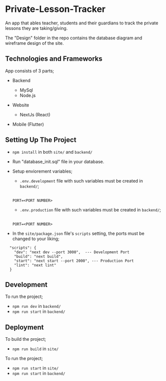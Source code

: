# Private-Lesson-Tracker
An app that ables teacher, students and their guardians to track the private lessons they are taking/giving.

The "Design" folder in the repo contains the database diagram and wireframe design of the site.

## Technologies and Frameworks

App consists of 3 parts;
- Backend
  - MySql
  - Node.js

- Website
  - NextJs (React)

- Mobile (Flutter)

## Setting Up The Project

- `npm install` in both `site/` and `backend/`

- Run "database_init.sql" file in your database.

- Setup enviorement variables;
  - `.env.development` file with such variables must be created in `backend/`;
  <br></br>
  ```
  PORT=<PORT NUMBER>
  ```
  - `.env.production` file with such variables must be created in `backend/`;
  <br></br>
  ```
  PORT=<PORT NUMBER>
  ```

- In the `site/package.json` file's `scripts` setting, the ports must be changed to your liking;
```
  "scripts": {
    "dev": "next dev --port 3000",  --- Development Port
    "build": "next build",
    "start": "next start --port 2000", --- Production Port
    "lint": "next lint"
  }
```

## Development

To run the project;

- `npm run dev` in `backend/`
- `npm run start` in `backend/`

## Deployment

To build the project;

- `npm run build` in `site/`

To run the project;

- `npm run start` in `site/`
- `npm run start` in `backend/`
